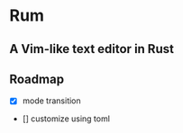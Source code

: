 # Rum
A Vim-like text editor in Rust
---

## Roadmap

- [x] mode transition
- [] customize using toml
